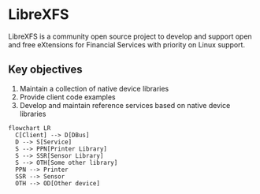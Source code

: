 # LibreXFS

LibreXFS is a community open source project to develop and support open and free eXtensions for Financial Services with priority on Linux support.

## Key objectives

1. Maintain a collection of native device libraries
2. Provide client code examples
3. Develop and maintain reference services based on native device libraries

```mermaid
flowchart LR
  C[Client] --> D[DBus]
  D --> S[Service]
  S --> PPN[Printer Library]
  S --> SSR[Sensor Library]
  S --> OTH[Some other library]
  PPN --> Printer
  SSR --> Sensor
  OTH --> OD[Other device]
```
